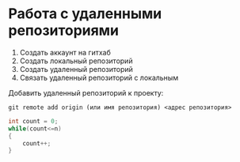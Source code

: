 # Работа с удаленными репозиториями
1. Создать аккаунт на гитхаб
2. Создать локальный репозиторий
3. Создать удаленный репозиторий 
4. Связать удаленный репозиторий с локальным

Добавить удаленный репозиторий к проекту: 
```
git remote add origin (или имя репозитория) <адрес репозитория>
```

```C#
int count = 0;
while(count<=n)
{
    count++;
}
```